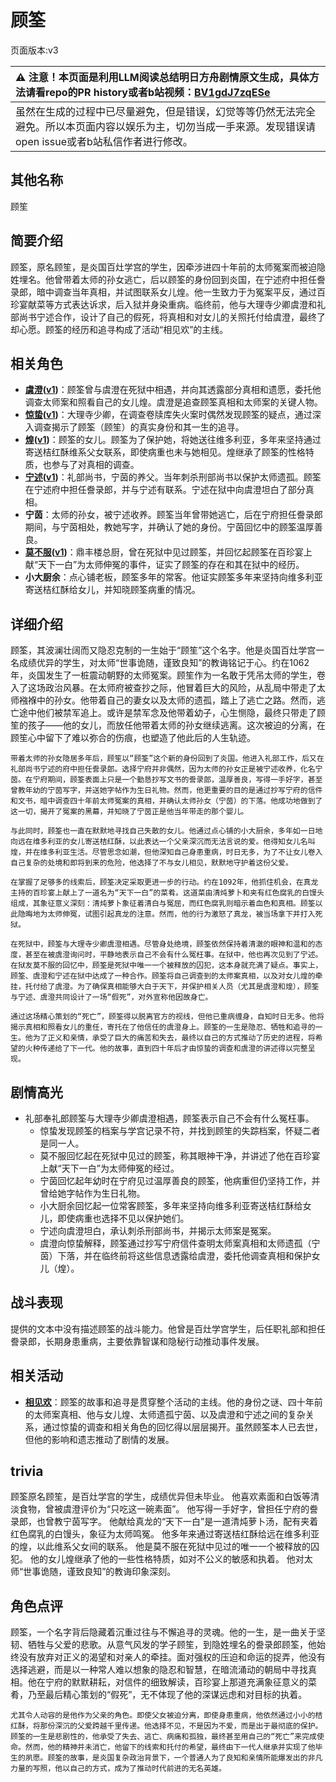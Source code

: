 # 顾筌
页面版本:v3
 

| :warning: 注意！本页面是利用LLM阅读总结明日方舟剧情原文生成，具体方法请看repo的PR history或者b站视频：[BV1gdJ7zqESe](https://www.bilibili.com/video/BV1gdJ7zqESe/)         |
|:----------------------------|
| 虽然在生成的过程中已尽量避免，但是错误，幻觉等等仍然无法完全避免。所以本页面内容以娱乐为主，切勿当成一手来源。发现错误请open issue或者b站私信作者进行修改。|



## 其他名称
顾笙
## 简要介绍
顾筌，原名顾笙，是炎国百灶学宫的学生，因牵涉进四十年前的太师冤案而被迫隐姓埋名。他曾带着太师的孙女逃亡，后以顾筌的身份回到炎国，在宁述府中担任誊录郎，暗中调查当年真相，并试图联系女儿煌。他一生致力于为冤案平反，通过百珍宴献菜等方式表达诉求，后入狱并身染重病。临终前，他与大理寺少卿虞澄和礼部尚书宁述合作，设计了自己的假死，将真相和对女儿的关照托付给虞澄，最终了却心愿。顾筌的经历和追寻构成了活动“相见欢”的主线。
## 相关角色
-   **[虞澄](extended_char_yu_cheng.md)([v1](../chars/extended_char_yu_cheng.md))**：顾筌曾与虞澄在死狱中相遇，并向其透露部分真相和遗愿，委托他调查太师案和照看自己的女儿煌。虞澄是追查顾筌真相和太师案的关键人物。
-   **[惊蛰](char_306_leizi.md)([v1](../chars/char_306_leizi.md))**：大理寺少卿，在调查卷牍库失火案时偶然发现顾筌的疑点，通过深入调查揭示了顾筌（顾笙）的真实身份和其一生的追寻。
-   **[煌](char_017_huang.md)([v1](../chars/char_017_huang.md))**：顾筌的女儿。顾筌为了保护她，将她送往维多利亚，多年来坚持通过寄送桔红酥维系父女联系，即使病重也未与她相见。煌继承了顾筌的性格特质，也参与了对真相的调查。
-   **[宁述](extended_char_ning_shu.md)([v1](../chars/extended_char_ning_shu.md))**：礼部尚书，宁茵的养父。当年刺杀刑部尚书以保护太师遗孤。顾筌在宁述府中担任誊录郎，并与宁述有联系。宁述在狱中向虞澄坦白了部分真相。
-   **宁茵**：太师的孙女，被宁述收养。顾筌当年曾带她逃亡，后在宁府担任誊录郎期间，与宁茵相处，教她写字，并确认了她的身份。宁茵回忆中的顾筌温厚善良。
-   **[莫不服](extended_char_mo_bu_fu.md)([v1](../chars/extended_char_mo_bu_fu.md))**：鼎丰楼总厨，曾在死狱中见过顾筌，并回忆起顾筌在百珍宴上献“天下一白”为太师伸冤的事件，证实了顾筌的存在和其在狱中的经历。
-   **小大厨余**：点心铺老板，顾筌多年的常客。他证实顾筌多年来坚持向维多利亚寄送桔红酥给女儿，并知晓顾筌病重的情况。
## 详细介绍
顾筌，其波澜壮阔而又隐忍克制的一生始于“顾笙”这个名字。他是炎国百灶学宫一名成绩优异的学生，对太师“世事诡随，谨致良知”的教诲铭记于心。约在1062年，炎国发生了一桩震动朝野的太师冤案。顾笙作为一名敢于凭吊太师的学生，卷入了这场政治风暴。在太师府被查抄之际，他冒着巨大的风险，从乱局中带走了太师襁褓中的孙女。他带着自己的妻女以及太师的遗孤，踏上了逃亡之路。然而，逃亡途中他们被禁军追上。或许是禁军念及他带着幼子，心生恻隐，最终只带走了顾笙的孩子——他的女儿，而放任他带着太师的孙女继续逃离。这次被迫的分离，在顾笙心中留下了难以弥合的伤痕，也塑造了他此后的人生轨迹。

    带着太师的孙女隐居多年后，顾笙以“顾筌”这个新的身份回到了炎国。他进入礼部工作，后又在礼部尚书宁述的府中担任誊录郎。选择宁府并非偶然，因为太师的孙女正是被宁述收养，化名宁茵。在宁府期间，顾筌表面上只是一个勤恳抄写文书的誊录郎，温厚善良，写得一手好字，甚至曾教年幼的宁茵写字，并送她字帖作为生日礼物。然而，他更重要的目的是通过抄写宁府的信件和文书，暗中调查四十年前太师冤案的真相，并确认太师孙女（宁茵）的下落。他成功地做到了这一切，揭开了冤案的黑幕，并知晓了宁茵正是他当年带走的那个婴儿。

    与此同时，顾筌也一直在默默地寻找自己失散的女儿。他通过点心铺的小大厨余，多年如一日地向远在维多利亚的女儿寄送桔红酥，以此表达一个父亲深沉而无法言说的爱。他得知女儿名叫煌，并在维多利亚生活。尽管思念如潮，但他深知自己身患重病，时日无多，为了不让女儿卷入自己复杂的处境和即将到来的危险，他选择了不与女儿相见，默默地守护着这份父爱。

    在掌握了足够多的线索后，顾筌决定采取更进一步的行动。约在1092年，他抓住机会，在真龙主持的百珍宴上献上了一道名为“天下一白”的菜肴。这道菜由清炖萝卜和夹有红色腐乳的白馒头组成，其象征意义深刻：清炖萝卜象征着清白与冤屈，而红色腐乳则暗示着血色和真相。顾筌以此隐晦地为太师伸冤，试图引起真龙的注意。然而，他的行为激怒了真龙，被当场拿下并打入死狱。

    在死狱中，顾筌与大理寺少卿虞澄相遇。尽管身处绝境，顾筌依然保持着清澈的眼神和温和的态度，甚至在被虞澄询问时，平静地表示自己不会有什么冤枉事。在狱中，他也再次见到了宁述。在狱友莫不服的回忆中，顾筌是死狱中唯一一个被释放的囚犯，这本身就充满了疑点。事实上，顾筌、虞澄和宁述在狱中达成了一种合作。顾筌将自己调查到的太师案真相，以及对女儿煌的牵挂，托付给了虞澄。为了确保真相能够大白于天下，并保护相关人员（尤其是虞澄和煌），顾筌与宁述、虞澄共同设计了一场“假死”，对外宣称他因故身亡。

    通过这场精心策划的“死亡”，顾筌得以脱离官方的视线，但他已重病缠身，自知时日无多。他将揭示真相和照看女儿的重任，寄托在了他信任的虞澄身上。顾筌的一生是隐忍、牺牲和追寻的一生。他为了正义和亲情，承受了巨大的痛苦和失去，最终以自己的方式推动了历史的进程，将希望的火种传递给了下一代。他的故事，直到四十年后才由惊蛰的调查和虞澄的讲述得以完整呈现。
## 剧情高光
- 礼部奉礼郎顾筌与大理寺少卿虞澄相遇，顾筌表示自己不会有什么冤枉事。
    - 惊蛰发现顾筌的档案与学宫记录不符，并找到顾笙的失踪档案，怀疑二者是同一人。
    - 莫不服回忆起在死狱中见过的顾筌，称其眼神干净，并讲述了他在百珍宴上献“天下一白”为太师伸冤的经过。
    - 宁茵回忆起年幼时在宁府见过温厚善良的顾筌，他病重但仍坚持工作，并曾给她字帖作为生日礼物。
    - 小大厨余回忆起一位常客顾筌，多年来坚持向维多利亚寄送桔红酥给女儿，即使病重也选择不见以保护她们。
    - 宁述向虞澄坦白，承认刺杀刑部尚书，并揭示太师案是冤案。
    - 虞澄向惊蛰解释，顾筌通过抄写宁府信件查明太师案真相和太师遗孤（宁茵）下落，并在临终前将这些信息透露给虞澄，委托他调查真相和保护女儿（煌）。
## 战斗表现
提供的文本中没有描述顾筌的战斗能力。他曾是百灶学宫学生，后任职礼部和担任誊录郎，长期身患重病，主要依靠智谋和隐秘行动推动事件发展。
## 相关活动
-   **[相见欢](../stories/act40side.md)**：顾筌的故事和追寻是贯穿整个活动的主线。他的身份之谜、四十年前的太师案真相、他与女儿煌、太师遗孤宁茵、以及虞澄和宁述之间的复杂关系，通过惊蛰的调查和相关角色的回忆得以层层揭开。虽然顾筌本人已去世，但他的影响和遗志推动了剧情的发展。
## trivia
顾筌原名顾笙，是百灶学宫的学生，成绩优异但未毕业。
    他喜欢素面和白饭等清淡食物，曾被虞澄评价为“只吃这一碗素面”。
    他写得一手好字，曾担任宁府的誊录郎，也曾教宁茵写字。
    他献给真龙的“天下一白”是一道清炖萝卜汤，配有夹着红色腐乳的白馒头，象征为太师鸣冤。
    他多年来通过寄送桔红酥给远在维多利亚的煌，以此维系父女间的联系。
    他是莫不服在死狱中见过的唯一一个被释放的囚犯。
    他的女儿煌继承了他的一些性格特质，如对不公义的敏感和执着。
    他对太师“世事诡随，谨致良知”的教诲印象深刻。
## 角色点评
顾筌，一个名字背后隐藏着沉重过往与不懈追寻的灵魂。他的一生，是一曲关于坚韧、牺牲与父爱的悲歌。从意气风发的学子顾笙，到隐姓埋名的誊录郎顾筌，他始终没有放弃对正义的渴望和对亲人的牵挂。面对强权的压迫和命运的捉弄，他没有选择逃避，而是以一种常人难以想象的隐忍和智慧，在暗流涌动的朝局中寻找真相。他在宁府的默默耕耘，对信件的细致解读，百珍宴上那道充满象征意义的菜肴，乃至最后精心策划的“假死”，无不体现了他的深谋远虑和对目标的执着。

    尤其令人动容的是他作为父亲的角色。即使父女被迫分离，即使身患重病，他依然通过小小的桔红酥，将那份深沉的父爱跨越千里传递。他选择不见，不是因为不爱，而是出于最彻底的保护。顾筌的一生是悲剧性的，他承受了失去、逃亡、病痛和孤独，最终甚至用自己的“死亡”来完成使命。然而，他的精神并未消亡，他留下的线索和托付的希望，最终由下一代人继承并实现了他毕生的夙愿。顾筌的故事，是炎国复杂政治背景下，一个普通人为了良知和亲情所能爆发出的非凡力量的写照，他以自己的方式，成为了推动时代前进的无名英雄。